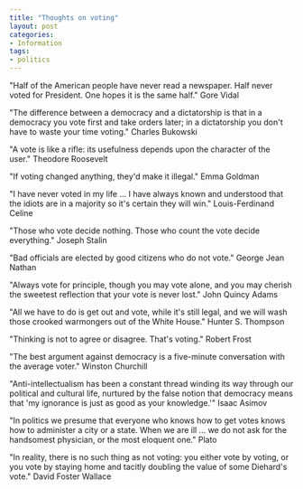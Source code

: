 ```yaml
---
title: "Thoughts on voting"
layout: post
categories:
- Information
tags:
- politics
---
```


"Half of the American people have never read a newspaper. Half never voted for President. One hopes it is the same half."
Gore Vidal

"The difference between a democracy and a dictatorship is that in a democracy you vote first and take orders later; in a dictatorship you don't have to waste your time voting."
Charles Bukowski

"A vote is like a rifle: its usefulness depends upon the character of the user."
Theodore Roosevelt

"If voting changed anything, they'd make it illegal."
Emma Goldman

"I have never voted in my life ... I have always known and understood that the idiots are in a majority so it's certain they will win."
Louis-Ferdinand Celine

"Those who vote decide nothing. Those who count the vote decide everything."
Joseph Stalin

"Bad officials are elected by good citizens who do not vote."
George Jean Nathan

"Always vote for principle, though you may vote alone, and you may cherish the sweetest reflection that your vote is never lost."
John Quincy Adams

"All we have to do is get out and vote, while it's still legal, and we will wash those crooked warmongers out of the White House."
Hunter S. Thompson

"Thinking is not to agree or disagree. That's voting."
Robert Frost

"The best argument against democracy is a five-minute conversation with the average voter."
Winston Churchill

"Anti-intellectualism has been a constant thread winding its way through our political and cultural life, nurtured by the false notion that democracy means that 'my ignorance is just as good as your knowledge.'"
Isaac Asimov

"In politics we presume that everyone who knows how to get votes knows how to administer a city or a state. When we are ill ... we do not ask for the handsomest physician, or the most eloquent one."
Plato

"In reality, there is no such thing as not voting: you either vote by voting, or you vote by staying home and tacitly doubling the value of some Diehard's vote."
David Foster Wallace